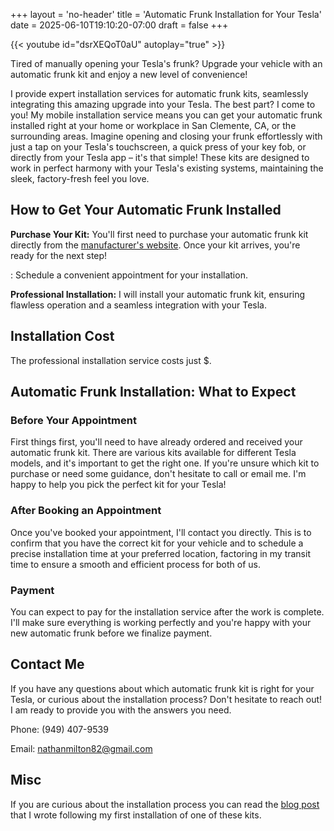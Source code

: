 +++
layout = 'no-header'
title = 'Automatic Frunk Installation for Your Tesla'
date = 2025-06-10T19:10:20-07:00
draft = false
+++

{{< youtube id="dsrXEQoT0aU" autoplay="true" >}}

Tired of manually opening your Tesla's frunk? Upgrade your vehicle with an automatic frunk kit and enjoy a new level of convenience!

I provide expert installation services for automatic frunk kits, seamlessly integrating this amazing upgrade into your Tesla. The best part? I come to you! My mobile installation service means you can get your automatic frunk installed right at your home or workplace in San Clemente, CA, or the surrounding areas. Imagine opening and closing your frunk effortlessly with just a tap on your Tesla's touchscreen, a quick press of your key fob, or directly from your Tesla app – it's that simple! These kits are designed to work in perfect harmony with your Tesla's existing systems, maintaining the sleek, factory-fresh feel you love.

## How to Get Your Automatic Frunk Installed

**Purchase Your Kit:** You'll first need to purchase your automatic frunk kit directly from the [manufacturer's website](https://www.tvibex.com/products/auto-power-frunk-for-tesla-model-3-y-highland-3?variant=45381766906005). Once your kit arrives, you're ready for the next step!
 
<!-- Google Calendar Appointment Scheduling begin -->
<link href="https://calendar.google.com/calendar/scheduling-button-script.css" rel="stylesheet">
<script src="https://calendar.google.com/calendar/scheduling-button-script.js" async></script>
<script>
(function() {
  var target = document.currentScript;
  window.addEventListener('load', function() {
    calendar.schedulingButton.load({
      url: 'https://calendar.google.com/calendar/appointments/schedules/AcZssZ2hgjDrOrHlwOUrsf57QFy_bEfa_uNfu_USG7mwMCS4EU4YXbCcy90o9RbmNfszE0yN9l-HKve5?gv=true',
      color: '#039BE5',
      label: 'Book an appointment',
      target,
    });
  });
})();
</script>
<!-- end Google Calendar Appointment Scheduling -->
 : Schedule a convenient appointment for your installation.

**Professional Installation:** I will install your automatic frunk kit, ensuring flawless operation and a seamless integration with your Tesla.

## Installation Cost 
The professional installation service costs just $.

## Automatic Frunk Installation: What to Expect

### Before Your Appointment

First things first, you'll need to have already ordered and received your automatic frunk kit. There are various kits available for different Tesla models, and it's important to get the right one. If you're unsure which kit to purchase or need some guidance, don't hesitate to call or email me. I'm happy to help you pick the perfect kit for your Tesla!

### After Booking an Appointment
Once you've booked your appointment, I'll contact you directly. This is to confirm that you have the correct kit for your vehicle and to schedule a precise installation time at your preferred location, factoring in my transit time to ensure a smooth and efficient process for both of us.

### Payment
You can expect to pay for the installation service after the work is complete. I'll make sure everything is working perfectly and you're happy with your new automatic frunk before we finalize payment.

## Contact Me
If you have any questions about which automatic frunk kit is right for your Tesla, or curious about the installation process? Don't hesitate to reach out! I am ready to provide you with the answers you need.

Phone: ‪(949) 407-9539‬

Email: nathanmilton82@gmail.com


## Misc

If you are curious about the installation process you can read the [blog post](https://nathanmilton.com/post/2025/05/24/telsa-automatic-frunk-install/) that I wrote following my first installation of one of these kits.







